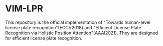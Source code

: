 # VIM-LPR
This repository is the official implementation of "Towards human-level license plate recognition"(ECCV2018) and "Efficient License Plate Recognition via Holistic Position Attention"(AAAI2021). They are designed for efficient license plate recognition.